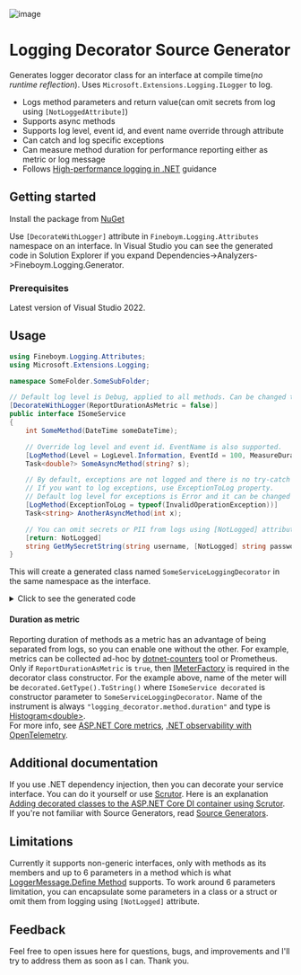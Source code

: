 ![image](https://github.com/DavidFineboym/LoggingDecoratorGenerator/actions/workflows/dotnet.yml/badge.svg?event=push)
# Logging Decorator Source Generator

Generates logger decorator class for an interface at compile time(*no runtime reflection*). Uses `Microsoft.Extensions.Logging.ILogger` to log.
- Logs method parameters and return value(can omit secrets from log using `[NotLoggedAttribute]`)
- Supports async methods
- Supports log level, event id, and event name override through attribute
- Can catch and log specific exceptions
- Can measure method duration for performance reporting either as metric or log message
- Follows [High-performance logging in .NET](https://learn.microsoft.com/en-us/dotnet/core/extensions/high-performance-logging) guidance

## Getting started

Install the package from [NuGet](https://www.nuget.org/packages/Fineboym.Logging.Generator)

Use `[DecorateWithLogger]` attribute in `Fineboym.Logging.Attributes` namespace on an interface. In Visual Studio you can see the generated code in Solution Explorer if you expand Dependencies->Analyzers->Fineboym.Logging.Generator.

### Prerequisites

Latest version of Visual Studio 2022.

## Usage

```C#
using Fineboym.Logging.Attributes;
using Microsoft.Extensions.Logging;

namespace SomeFolder.SomeSubFolder;

// Default log level is Debug, applied to all methods. Can be changed through attribute's constructor.
[DecorateWithLogger(ReportDurationAsMetric = false)]
public interface ISomeService
{
    int SomeMethod(DateTime someDateTime);

    // Override log level and event id. EventName is also supported.
    [LogMethod(Level = LogLevel.Information, EventId = 100, MeasureDuration = true)]
    Task<double?> SomeAsyncMethod(string? s);

    // By default, exceptions are not logged and there is no try-catch block around the method call.
    // If you want to log exceptions, use ExceptionToLog property.
    // Default log level for exceptions is Error and it can be changed through ExceptionLogLevel property.
    [LogMethod(ExceptionToLog = typeof(InvalidOperationException))]
    Task<string> AnotherAsyncMethod(int x);

    // You can omit secrets or PII from logs using [NotLogged] attribute.
    [return: NotLogged]
    string GetMySecretString(string username, [NotLogged] string password);
}
```
This will create a generated class named `SomeServiceLoggingDecorator` in the same namespace as the interface.
<details><summary>Click to see the generated code</summary>

```C#
#nullable enable

namespace SomeFolder.SomeSubFolder
{
    [global::System.CodeDom.Compiler.GeneratedCodeAttribute("Fineboym.Logging.Generator", "1.10.0.0")]
    public sealed class SomeServiceLoggingDecorator : ISomeService
    {
        private readonly global::Microsoft.Extensions.Logging.ILogger<ISomeService> _logger;
        private readonly ISomeService _decorated;

        public SomeServiceLoggingDecorator(
            global::Microsoft.Extensions.Logging.ILogger<ISomeService> logger,
            ISomeService decorated)
        {
            _logger = logger;
            _decorated = decorated;
        }

        private static readonly global::System.Action<global::Microsoft.Extensions.Logging.ILogger, global::System.DateTime, global::System.Exception?> s_beforeSomeMethod
            = global::Microsoft.Extensions.Logging.LoggerMessage.Define<global::System.DateTime>(
                global::Microsoft.Extensions.Logging.LogLevel.Debug,
                new global::Microsoft.Extensions.Logging.EventId(15022964, nameof(SomeMethod)),
                "Entering SomeMethod with parameters: someDateTime = {someDateTime}",
                new global::Microsoft.Extensions.Logging.LogDefineOptions() { SkipEnabledCheck = true });

        private static readonly global::System.Action<global::Microsoft.Extensions.Logging.ILogger, int, global::System.Exception?> s_afterSomeMethod
            = global::Microsoft.Extensions.Logging.LoggerMessage.Define<int>(
                global::Microsoft.Extensions.Logging.LogLevel.Debug,
                new global::Microsoft.Extensions.Logging.EventId(15022964, nameof(SomeMethod)),
                "Method SomeMethod returned. Result = {result}",
                new global::Microsoft.Extensions.Logging.LogDefineOptions() { SkipEnabledCheck = true });

        public int SomeMethod(global::System.DateTime someDateTime)
        {
            var __logEnabled = _logger.IsEnabled(global::Microsoft.Extensions.Logging.LogLevel.Debug);

            if (__logEnabled)
            {
                s_beforeSomeMethod(_logger, someDateTime, null);
            }

            var __result = _decorated.SomeMethod(someDateTime);

            if (__logEnabled)
            {
                s_afterSomeMethod(_logger, __result, null);
            }

            return __result;
        }

        private static readonly global::System.Action<global::Microsoft.Extensions.Logging.ILogger, string?, global::System.Exception?> s_beforeSomeAsyncMethod
            = global::Microsoft.Extensions.Logging.LoggerMessage.Define<string?>(
                global::Microsoft.Extensions.Logging.LogLevel.Information,
                new global::Microsoft.Extensions.Logging.EventId(100, nameof(SomeAsyncMethod)),
                "Entering SomeAsyncMethod with parameters: s = {s}",
                new global::Microsoft.Extensions.Logging.LogDefineOptions() { SkipEnabledCheck = true });

        private static readonly global::System.Action<global::Microsoft.Extensions.Logging.ILogger, double?, double?, global::System.Exception?> s_afterSomeAsyncMethod
            = global::Microsoft.Extensions.Logging.LoggerMessage.Define<double?, double?>(
                global::Microsoft.Extensions.Logging.LogLevel.Information,
                new global::Microsoft.Extensions.Logging.EventId(100, nameof(SomeAsyncMethod)),
                "Method SomeAsyncMethod returned. Result = {result}. DurationInMilliseconds = {durationInMilliseconds}",
                new global::Microsoft.Extensions.Logging.LogDefineOptions() { SkipEnabledCheck = true });

        public async global::System.Threading.Tasks.Task<double?> SomeAsyncMethod(string? s)
        {
            var __logEnabled = _logger.IsEnabled(global::Microsoft.Extensions.Logging.LogLevel.Information);
            long __startTimestamp = 0;

            if (__logEnabled)
            {
                s_beforeSomeAsyncMethod(_logger, s, null);
                __startTimestamp = global::System.Diagnostics.Stopwatch.GetTimestamp();
            }

            var __result = await _decorated.SomeAsyncMethod(s).ConfigureAwait(false);

            if (__logEnabled)
            {
                var __elapsedTime = global::System.Diagnostics.Stopwatch.GetElapsedTime(__startTimestamp);
                s_afterSomeAsyncMethod(_logger, __result, __elapsedTime.TotalMilliseconds, null);
            }

            return __result;
        }

        private static readonly global::System.Action<global::Microsoft.Extensions.Logging.ILogger, int, global::System.Exception?> s_beforeAnotherAsyncMethod
            = global::Microsoft.Extensions.Logging.LoggerMessage.Define<int>(
                global::Microsoft.Extensions.Logging.LogLevel.Debug,
                new global::Microsoft.Extensions.Logging.EventId(2017861863, nameof(AnotherAsyncMethod)),
                "Entering AnotherAsyncMethod with parameters: x = {x}",
                new global::Microsoft.Extensions.Logging.LogDefineOptions() { SkipEnabledCheck = true });

        private static readonly global::System.Action<global::Microsoft.Extensions.Logging.ILogger, string, global::System.Exception?> s_afterAnotherAsyncMethod
            = global::Microsoft.Extensions.Logging.LoggerMessage.Define<string>(
                global::Microsoft.Extensions.Logging.LogLevel.Debug,
                new global::Microsoft.Extensions.Logging.EventId(2017861863, nameof(AnotherAsyncMethod)),
                "Method AnotherAsyncMethod returned. Result = {result}",
                new global::Microsoft.Extensions.Logging.LogDefineOptions() { SkipEnabledCheck = true });

        public async global::System.Threading.Tasks.Task<string> AnotherAsyncMethod(int x)
        {
            var __logEnabled = _logger.IsEnabled(global::Microsoft.Extensions.Logging.LogLevel.Debug);

            if (__logEnabled)
            {
                s_beforeAnotherAsyncMethod(_logger, x, null);
            }

            string __result;
            try
            {
                __result = await _decorated.AnotherAsyncMethod(x).ConfigureAwait(false);
            }
            catch (global::System.InvalidOperationException __e)
            {
                global::Microsoft.Extensions.Logging.LoggerExtensions.Log(
                    _logger,
                    global::Microsoft.Extensions.Logging.LogLevel.Error,
                    new global::Microsoft.Extensions.Logging.EventId(2017861863, nameof(AnotherAsyncMethod)),
                    __e,
                    "AnotherAsyncMethod failed");

                throw;
            }

            if (__logEnabled)
            {
                s_afterAnotherAsyncMethod(_logger, __result, null);
            }

            return __result;
        }

        private static readonly global::System.Action<global::Microsoft.Extensions.Logging.ILogger, string, global::System.Exception?> s_beforeGetMySecretString
            = global::Microsoft.Extensions.Logging.LoggerMessage.Define<string>(
                global::Microsoft.Extensions.Logging.LogLevel.Debug,
                new global::Microsoft.Extensions.Logging.EventId(1921103492, nameof(GetMySecretString)),
                "Entering GetMySecretString with parameters: username = {username}, password = [REDACTED]",
                new global::Microsoft.Extensions.Logging.LogDefineOptions() { SkipEnabledCheck = true });

        private static readonly global::System.Action<global::Microsoft.Extensions.Logging.ILogger, global::System.Exception?> s_afterGetMySecretString
            = global::Microsoft.Extensions.Logging.LoggerMessage.Define(
                global::Microsoft.Extensions.Logging.LogLevel.Debug,
                new global::Microsoft.Extensions.Logging.EventId(1921103492, nameof(GetMySecretString)),
                "Method GetMySecretString returned. Result = [REDACTED]",
                new global::Microsoft.Extensions.Logging.LogDefineOptions() { SkipEnabledCheck = true });

        public string GetMySecretString(string username, string password)
        {
            var __logEnabled = _logger.IsEnabled(global::Microsoft.Extensions.Logging.LogLevel.Debug);

            if (__logEnabled)
            {
                s_beforeGetMySecretString(_logger, username, null);
            }

            var __result = _decorated.GetMySecretString(username, password);

            if (__logEnabled)
            {
                s_afterGetMySecretString(_logger, null);
            }

            return __result;
        }
    }
}

```

</details>

#### Duration as metric
Reporting duration of methods as a metric has an advantage of being separated from logs, so you can enable one without the other.
For example, metrics can be collected ad-hoc by [dotnet-counters](https://learn.microsoft.com/en-us/dotnet/core/diagnostics/metrics-collection#view-metrics-with-dotnet-counters) tool or Prometheus.<br>
Only if `ReportDurationAsMetric` is `true`, then [IMeterFactory](https://learn.microsoft.com/en-us/dotnet/api/system.diagnostics.metrics.imeterfactory) is required in the decorator class constructor.
For the example above, name of the meter will be `decorated.GetType().ToString()` where `ISomeService decorated` is constructor parameter to `SomeServiceLoggingDecorator`.
Name of the instrument is always `"logging_decorator.method.duration"` and type is [Histogram\<double\>](https://learn.microsoft.com/en-us/dotnet/api/system.diagnostics.metrics.histogram-1).<br>
For more info, see [ASP.NET Core metrics](https://learn.microsoft.com/en-us/aspnet/core/log-mon/metrics/metrics), [.NET observability with OpenTelemetry](https://learn.microsoft.com/en-us/dotnet/core/diagnostics/observability-with-otel).

## Additional documentation

If you use .NET dependency injection, then you can decorate your service interface. You can do it yourself or use [Scrutor](https://github.com/khellang/Scrutor).
Here is an explanation [Adding decorated classes to the ASP.NET Core DI container using Scrutor](https://andrewlock.net/adding-decorated-classes-to-the-asp.net-core-di-container-using-scrutor).<br>
If you're not familiar with Source Generators, read [Source Generators](https://learn.microsoft.com/en-us/dotnet/csharp/roslyn-sdk/source-generators-overview).

## Limitations

Currently it supports non-generic interfaces, only with methods as its members and up to 6 parameters in a method which is what 
[LoggerMessage.Define Method](https://learn.microsoft.com/en-us/dotnet/api/microsoft.extensions.logging.loggermessage.define?view=dotnet-plat-ext-7.0) 
supports. To work around 6 parameters limitation, you can encapsulate some
parameters in a class or a struct or omit them from logging using `[NotLogged]` attribute.

## Feedback

Feel free to open issues here for questions, bugs, and improvements and I'll try to address them as soon as I can. Thank you.